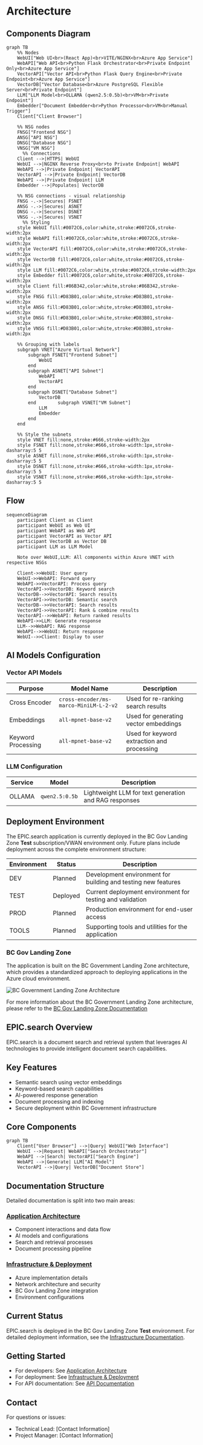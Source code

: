 # Architecture

## Components Diagram

```mermaid
graph TB
    %% Nodes
    WebUI["Web UI<br>(React App)<br>VITE/NGINX<br>Azure App Service"]
    WebAPI["Web API<br>Python Flask Orchestrator<br>Private Endpoint Only<br>Azure App Service"]
    VectorAPI["Vector API<br>Python Flask Query Engine<br>Private Endpoint<br>Azure App Service"]
    VectorDB["Vector Database<br>Azure PostgreSQL Flexible Server<br>Private Endpoint"]
    LLM["LLM Model<br>OLLAMA (qwen2.5:0.5b)<br>VM<br>Private Endpoint"]
    Embedder["Document Embedder<br>Python Processor<br>VM<br>Manual Trigger"]
    Client["Client Browser"]
    
    %% NSG nodes
    FNSG["Frontend NSG"]
    ANSG["API NSG"]
    DNSG["Database NSG"]
    VNSG["VM NSG"]
      %% Connections
    Client -->|HTTPS| WebUI
    WebUI -->|NGINX Reverse Proxy<br>to Private Endpoint| WebAPI
    WebAPI -->|Private Endpoint| VectorAPI
    VectorAPI -->|Private Endpoint| VectorDB
    WebAPI -->|Private Endpoint| LLM
    Embedder -->|Populates| VectorDB
    
    %% NSG connections - visual relationship
    FNSG -.->|Secures| FSNET
    ANSG -.->|Secures| ASNET
    DNSG -.->|Secures| DSNET
    VNSG -.->|Secures| VSNET
      %% Styling
    style WebUI fill:#0072C6,color:white,stroke:#0072C6,stroke-width:2px
    style WebAPI fill:#0072C6,color:white,stroke:#0072C6,stroke-width:2px
    style VectorAPI fill:#0072C6,color:white,stroke:#0072C6,stroke-width:2px
    style VectorDB fill:#0072C6,color:white,stroke:#0072C6,stroke-width:2px
    style LLM fill:#0072C6,color:white,stroke:#0072C6,stroke-width:2px
    style Embedder fill:#0072C6,color:white,stroke:#0072C6,stroke-width:2px
    style Client fill:#86B342,color:white,stroke:#86B342,stroke-width:2px
    style FNSG fill:#D83B01,color:white,stroke:#D83B01,stroke-width:2px
    style ANSG fill:#D83B01,color:white,stroke:#D83B01,stroke-width:2px
    style DNSG fill:#D83B01,color:white,stroke:#D83B01,stroke-width:2px
    style VNSG fill:#D83B01,color:white,stroke:#D83B01,stroke-width:2px
    
    %% Grouping with labels
    subgraph VNET["Azure Virtual Network"]
        subgraph FSNET["Frontend Subnet"]
            WebUI
        end
        subgraph ASNET["API Subnet"]
            WebAPI
            VectorAPI
        end
        subgraph DSNET["Database Subnet"]
            VectorDB
        end        subgraph VSNET["VM Subnet"]
            LLM
            Embedder
        end
    end
    
    %% Style the subnets
    style VNET fill:none,stroke:#666,stroke-width:2px
    style FSNET fill:none,stroke:#666,stroke-width:1px,stroke-dasharray:5 5
    style ASNET fill:none,stroke:#666,stroke-width:1px,stroke-dasharray:5 5
    style DSNET fill:none,stroke:#666,stroke-width:1px,stroke-dasharray:5 5
    style VSNET fill:none,stroke:#666,stroke-width:1px,stroke-dasharray:5 5
```

## Flow

```mermaid
sequenceDiagram
    participant Client as Client
    participant WebUI as Web UI
    participant WebAPI as Web API
    participant VectorAPI as Vector API
    participant VectorDB as Vector DB
    participant LLM as LLM Model
    
    Note over WebUI,LLM: All components within Azure VNET with respective NSGs
    
    Client->>WebUI: User query
    WebUI->>WebAPI: Forward query
    WebAPI->>VectorAPI: Process query
    VectorAPI->>VectorDB: Keyword search
    VectorDB-->>VectorAPI: Search results
    VectorAPI->>VectorDB: Semantic search
    VectorDB-->>VectorAPI: Search results
    VectorAPI->>VectorAPI: Rank & combine results
    VectorAPI-->>WebAPI: Return ranked results
    WebAPI->>LLM: Generate response
    LLM-->>WebAPI: RAG response
    WebAPI-->>WebUI: Return response
    WebUI-->>Client: Display to user
```

## AI Models Configuration

### Vector API Models

| Purpose | Model Name | Description |
|---------|------------|-------------|
| Cross Encoder | `cross-encoder/ms-marco-MiniLM-L-2-v2` | Used for re-ranking search results |
| Embeddings | `all-mpnet-base-v2` | Used for generating vector embeddings |
| Keyword Processing | `all-mpnet-base-v2` | Used for keyword extraction and processing |

### LLM Configuration

| Service | Model | Description |
|---------|-------|-------------|
| OLLAMA | `qwen2.5:0.5b` | Lightweight LLM for text generation and RAG responses |

## Deployment Environment

The EPIC.search application is currently deployed in the BC Gov Landing Zone **Test** subscription/VWAN environment only. Future plans include deployment across the complete environment structure:

| Environment | Status | Description |
|-------------|--------|-------------|
| DEV | Planned | Development environment for building and testing new features |
| TEST | Deployed | Current deployment environment for testing and validation |
| PROD | Planned | Production environment for end-user access |
| TOOLS | Planned | Supporting tools and utilities for the application |

### BC Gov Landing Zone

The application is built on the BC Government Landing Zone architecture, which provides a standardized approach to deploying applications in the Azure cloud environment.

![BC Government Landing Zone Architecture](BCGovLandingZone.svg)

For more information about the BC Government Landing Zone architecture, please refer to the [BC Gov Landing Zone Documentation](https://developer.gov.bc.ca/docs/default/component/public-cloud-techdocs/azure/get-started-with-azure/bc-govs-azure-landing-zone-overview/)

## EPIC.search Overview

EPIC.search is a document search and retrieval system that leverages AI technologies to provide intelligent document search capabilities.

## Key Features

- Semantic search using vector embeddings
- Keyword-based search capabilities
- AI-powered response generation
- Document processing and indexing
- Secure deployment within BC Government infrastructure

## Core Components

```mermaid
graph TB
    Client["User Browser"] -->|Query| WebUI["Web Interface"]
    WebUI -->|Request| WebAPI["Search Orchestrator"]
    WebAPI -->|Search| VectorAPI["Search Engine"]
    WebAPI -->|Generate| LLM["AI Model"]
    VectorAPI -->|Query| VectorDB["Document Store"]
```

## Documentation Structure

Detailed documentation is split into two main areas:

### [Application Architecture](ARCHITECTURE.md)

- Component interactions and data flow
- AI models and configurations
- Search and retrieval processes
- Document processing pipeline

### [Infrastructure & Deployment](INFRASTRUCTURE.md)

- Azure implementation details
- Network architecture and security
- BC Gov Landing Zone integration
- Environment configurations

## Current Status

EPIC.search is deployed in the BC Gov Landing Zone **Test** environment. For detailed deployment information, see the [Infrastructure Documentation](INFRASTRUCTURE.md).

## Getting Started

- For developers: See [Application Architecture](ARCHITECTURE.md)
- For deployment: See [Infrastructure & Deployment](INFRASTRUCTURE.md)
- For API documentation: See [API Documentation](API.md)

## Contact

For questions or issues:

- Technical Lead: [Contact Information]
- Project Manager: [Contact Information]
